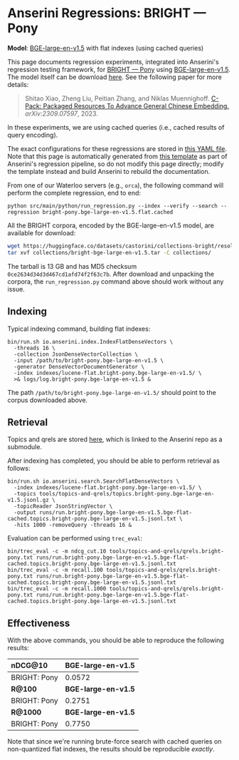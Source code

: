 # Anserini Regressions: BRIGHT &mdash; Pony

**Model**: [BGE-large-en-v1.5](https://huggingface.co/BAAI/bge-large-en-v1.5) with flat indexes (using cached queries)

This page documents regression experiments, integrated into Anserini's regression testing framework, for [BRIGHT &mdash; Pony](https://brightbenchmark.github.io/) using [BGE-large-en-v1.5](https://huggingface.co/BAAI/bge-large-en-v1.5).
The model itself can be download [here](https://huggingface.co/BAAI/bge-large-en-v1.5).
See the following paper for more details:

> Shitao Xiao, Zheng Liu, Peitian Zhang, and Niklas Muennighoff. [C-Pack: Packaged Resources To Advance General Chinese Embedding.](https://arxiv.org/abs/2309.07597) _arXiv:2309.07597_, 2023.

In these experiments, we are using cached queries (i.e., cached results of query encoding).

The exact configurations for these regressions are stored in [this YAML file](../../src/main/resources/regression/bright-pony.bge-large-en-v1.5.flat.cached.yaml).
Note that this page is automatically generated from [this template](../../src/main/resources/docgen/templates/bright-pony.bge-large-en-v1.5.flat.cached.template) as part of Anserini's regression pipeline, so do not modify this page directly; modify the template instead and build Anserini to rebuild the documentation.

From one of our Waterloo servers (e.g., `orca`), the following command will perform the complete regression, end to end:

```
python src/main/python/run_regression.py --index --verify --search --regression bright-pony.bge-large-en-v1.5.flat.cached
```

All the BRIGHT corpora, encoded by the BGE-large-en-v1.5 model, are available for download:

```bash
wget https://huggingface.co/datasets/castorini/collections-bright/resolve/main/bright-bge-large-en-v1.5.tar -P collections/
tar xvf collections/bright-bge-large-en-v1.5.tar -C collections/
```

The tarball is 13 GB and has MD5 checksum `0ce2634d34d3d467cd1afd74f2f63c7b`.
After download and unpacking the corpora, the `run_regression.py` command above should work without any issue.

## Indexing

Typical indexing command, building flat indexes:

```
bin/run.sh io.anserini.index.IndexFlatDenseVectors \
  -threads 16 \
  -collection JsonDenseVectorCollection \
  -input /path/to/bright-pony.bge-large-en-v1.5 \
  -generator DenseVectorDocumentGenerator \
  -index indexes/lucene-flat.bright-pony.bge-large-en-v1.5/ \
  >& logs/log.bright-pony.bge-large-en-v1.5 &
```

The path `/path/to/bright-pony.bge-large-en-v1.5/` should point to the corpus downloaded above.

## Retrieval

Topics and qrels are stored [here](https://github.com/castorini/anserini-tools/tree/master/topics-and-qrels), which is linked to the Anserini repo as a submodule.

After indexing has completed, you should be able to perform retrieval as follows:

```
bin/run.sh io.anserini.search.SearchFlatDenseVectors \
  -index indexes/lucene-flat.bright-pony.bge-large-en-v1.5/ \
  -topics tools/topics-and-qrels/topics.bright-pony.bge-large-en-v1.5.jsonl.gz \
  -topicReader JsonStringVector \
  -output runs/run.bright-pony.bge-large-en-v1.5.bge-flat-cached.topics.bright-pony.bge-large-en-v1.5.jsonl.txt \
  -hits 1000 -removeQuery -threads 16 &
```

Evaluation can be performed using `trec_eval`:

```
bin/trec_eval -c -m ndcg_cut.10 tools/topics-and-qrels/qrels.bright-pony.txt runs/run.bright-pony.bge-large-en-v1.5.bge-flat-cached.topics.bright-pony.bge-large-en-v1.5.jsonl.txt
bin/trec_eval -c -m recall.100 tools/topics-and-qrels/qrels.bright-pony.txt runs/run.bright-pony.bge-large-en-v1.5.bge-flat-cached.topics.bright-pony.bge-large-en-v1.5.jsonl.txt
bin/trec_eval -c -m recall.1000 tools/topics-and-qrels/qrels.bright-pony.txt runs/run.bright-pony.bge-large-en-v1.5.bge-flat-cached.topics.bright-pony.bge-large-en-v1.5.jsonl.txt
```

## Effectiveness

With the above commands, you should be able to reproduce the following results:

| **nDCG@10**                                                                                                  | **BGE-large-en-v1.5**|
|:-------------------------------------------------------------------------------------------------------------|----------------------|
| BRIGHT: Pony                                                                                                 | 0.0572               |
| **R@100**                                                                                                    | **BGE-large-en-v1.5**|
| BRIGHT: Pony                                                                                                 | 0.2751               |
| **R@1000**                                                                                                   | **BGE-large-en-v1.5**|
| BRIGHT: Pony                                                                                                 | 0.7750               |

Note that since we're running brute-force search with cached queries on non-quantized flat indexes, the results should be reproducible _exactly_.
